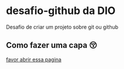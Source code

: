 # desafio-github da DIO
Desafio de criar um projeto sobre git ou github
## Como fazer uma capa 😚

[favor abrir essa pagina](https://web.whatsapp.com/)
